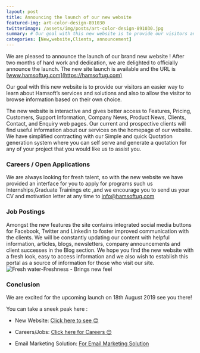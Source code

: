 ```yaml
---
layout: post
title: Announcing the launch of our new website  
featured-img: art-color-design-891030
twitterimage: /assets/img/posts/art-color-design-891030.jpg
summary: # Our goal with this new website is to provide our visitors an easier way to learn about Hamsoft's services and solutions and also to allow the visitor to browse information based on their own choice. !
categories: [New,website,Clients, announcement]
---
```

We are pleased to announce the launch of our brand new website ! After two months of hard work and dedication, we are delighted to officially announce the launch. The new site launch is available and the URL is [www.hamsoftug.com](https://hamsoftug.com)

Our goal with this new website is to provide our visitors an easier way to learn about Hamsoft’s services and solutions and also to allow the visitor to browse information based on their own choice.

The new website is interactive and gives better access to Features, Pricing, Customers, Support Information, Company News, Product News, Clients, Contact, and Enquiry web pages. Our current and prospective clients will find useful information about our services on the homepage of our website.
We have simplified contracting with our Simple and quick Quotation generation system where you can self serve and generate a quotation for any of your project that you would like us to assist you.

### Careers / Open Applications
We are always looking for fresh talent, so with the new website we have provided an interface for you to apply for programs such us Internships,Graduate Trainings etc ,and we encourage you to send us your CV and motivation letter at any time to info@hamsoftug.com 

### Job Postings
Amongst the new features the site contains integrated social media buttons for Facebook, Twitter and Linkedin to foster improved communication with the clients. We will be constantly updating our content with helpful information, articles, blogs, newsletters, company announcements and client successes in the Blog section.
We hope you find the new website with a fresh look, easy to access information and we also wish to establish this portal as a source of information for those who visit our site.
![Fresh water-Freshness - Brings new feel](https://blog.hamsoftug.com/assets/img/posts_contents/fresh-water.jpg "Fresh water-Freshnesss")

### Conclusion 
We are excited for the upcoming launch on 18th August 2019 see you there! 

You can take a sneek peak here :
-   New Website: [Click here to see 😊](https://new.hamsoftug.com/)
-   Careers/Jobs: [Click here for Careers 😊](https://hr.hamsoftug.com/frontend)

-   Email Marketing Solution: [For Email Marketing Solution](https://marketing.hamsoftug.com/subscriptions/select-plan)


